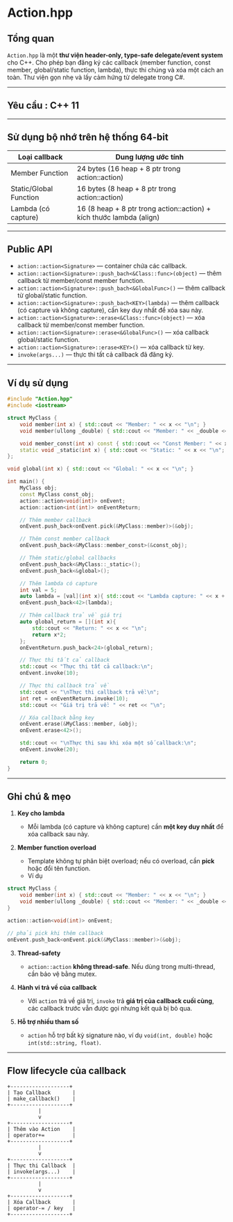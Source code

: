 # Action.hpp

## Tổng quan

`Action.hpp` là một **thư viện header-only, type-safe delegate/event system** cho C++.
Cho phép bạn đăng ký các callback (member function, const member, global/static function, lambda), thực thi chúng và xóa một cách an toàn. Thư viện gọn nhẹ và lấy cảm hứng từ delegate trong C#.

---

## Yêu cầu : C++ 11

---

## Sử dụng bộ nhớ trên hệ thống 64-bit

| Loại callback          | Dung lượng ước tính                                          |
| ---------------------- | ------------------------------------------------------------ |
| Member Function        | 24 bytes (16 heap + 8 ptr trong action::action)                      |
| Static/Global Function | 16 bytes (8 heap + 8 ptr trong action::action)                       |
| Lambda (có capture)    | 16 (8 heap + 8 ptr trong action::action) + kích thước lambda (align) |

---

## Public API

* `action::action<Signature>` — container chứa các callback.
* `action::action<Signature>::push_bach<&Class::func>(object)` — thêm callback từ member/const member function.
* `action::action<Signature>::push_bach<&GlobalFunc>()` — thêm callback từ global/static function.
* `action::action<Signature>::push_bach<KEY>(lambda)` — thêm callback (có capture và không capture), cần key duy nhất để xóa sau này.
* `action::action<Signature>::erase<&Class::func>(object)` — xóa callback từ member/const member function.
* `action::action<Signature>::erase<&GlobalFunc>()` — xóa callback global/static function.
* `action::action<Signature>::erase<KEY>()` — xóa callback từ key.
* `invoke(args...)` — thực thi tất cả callback đã đăng ký.

---

## Ví dụ sử dụng

```cpp
#include "Action.hpp"
#include <iostream>

struct MyClass {
    void member(int x) { std::cout << "Member: " << x << "\n"; }
    void member(ullong _double) { std::cout << "Member: " << _double << "\n"; }

    void member_const(int x) const { std::cout << "Const Member: " << x << "\n"; }
    static void _static(int x) { std::cout << "Static: " << x << "\n"; }
};

void global(int x) { std::cout << "Global: " << x << "\n"; }

int main() {
    MyClass obj;
    const MyClass const_obj;
    action::action<void(int)> onEvent;
    action::action<int(int)> onEventReturn;

    // Thêm member callback
    onEvent.push_back<onEvent.pick(&MyClass::member)>(&obj);

    // Thêm const member callback
    onEvent.push_back<&MyClass::member_const>(&const_obj);

    // Thêm static/global callbacks
    onEvent.push_back<&MyClass::_static>();
    onEvent.push_back<&global>();

    // Thêm lambda có capture
    int val = 5;
    auto lambda = [val](int x){ std::cout << "Lambda capture: " << x + val << "\n"; };
    onEvent.push_back<42>(lambda);

    // Thêm callback trả về giá trị
    auto global_return = [](int x){ 
        std::cout << "Return: " << x << "\n"; 
        return x*2; 
    };
    onEventReturn.push_back<24>(global_return);

    // Thực thi tất cả callback
    std::cout << "Thực thi tất cả callback:\n";
    onEvent.invoke(10);

    // Thực thi callback trả về
    std::cout << "\nThực thi callback trả về:\n";
    int ret = onEventReturn.invoke(10);
    std::cout << "Giá trị trả về: " << ret << "\n";

    // Xóa callback bằng key
    onEvent.erase(&MyClass::member, &obj);
    onEvent.erase<42>();

    std::cout << "\nThực thi sau khi xóa một số callback:\n";
    onEvent.invoke(20);

    return 0;
}
```

---

## Ghi chú & mẹo

1. **Key cho lambda**

   * Mỗi lambda (có capture và không capture) cần **một key duy nhất** để xóa callback sau này.

2. **Member function overload**

   * Template không tự phân biệt overload; nếu có overload, cần **pick** hoặc đổi tên function.
   * Ví dụ
``` cpp
struct MyClass {
    void member(int x) { std::cout << "Member: " << x << "\n"; }
    void member(ullong _double) { std::cout << "Member: " << _double << "\n"; }
}

action::action<void(int)> onEvent;

// phải pick khi thêm callback
onEvent.push_back<onEvent.pick(&MyClass::member)>(&obj);
```

3. **Thread-safety**

   * `action::action` **không thread-safe**. Nếu dùng trong multi-thread, cần bảo vệ bằng mutex.

4. **Hành vi trả về của callback**

   * Với `action` trả về giá trị, `invoke` trả **giá trị của callback cuối cùng**, các callback trước vẫn được gọi nhưng kết quả bị bỏ qua.

5. **Hỗ trợ nhiều tham số**

   * `action` hỗ trợ bất kỳ signature nào, ví dụ `void(int, double)` hoặc `int(std::string, float)`.

---

## Flow lifecycle của callback

```
+-------------------+
| Tạo Callback       |
| make_callback()    |
+-------------------+
          |
          v
+-------------------+
| Thêm vào Action    |
| operator+=         |
+-------------------+
          |
          v
+-------------------+
| Thực thi Callback  |
| invoke(args...)    |
+-------------------+
          |
          v
+-------------------+
| Xóa Callback       |
| operator-= / key   |
+-------------------+
```
